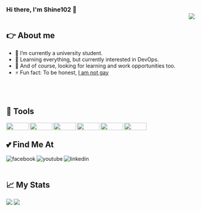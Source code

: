 ### Hi there, I'm Shine102 👋 <div align = 'right'>![](https://komarev.com/ghpvc/?username=shine102&color=yellow)</div>


## 👉 About me
- 🔭 I’m currently a university student.
- 🌱 Learning everything, but currently interested in DevOps.
- 👯 And of course, looking for learning and work opportunities too.
- ⚡ Fun fact: To be honest,  <a href="https://www.youtube.com/watch?v=0Xtf3b4kpW0">I am not gay</a>
</p>
<br>
<br>

## 🐧 Tools
<p>
<img src="https://img.shields.io/badge/VSCode-0078D4?style=for-the-badge&logo=visual%20studio%20code&logoColor=white" width="60px" height="20px" align="left"/>
<img src="https://img.shields.io/badge/Visual_Studio-5C2D91?style=for-the-badge&logo=visual%20studio&logoColor=white" width="60px" align="left" height="20px"/>
<img src="https://img.shields.io/badge/VIM-%2311AB00.svg?&style=for-the-badge&logo=vim&logoColor=white" height="20px" width="60px" align="left"/>
<img src="https://img.shields.io/badge/Linux-FCC624?style=for-the-badge&logo=linux&logoColor=black" width="60px" height="20px" align="left"/>
<img src="https://img.shields.io/badge/Heroku-430098?style=for-the-badge&logo=heroku&logoColor=white" width="60px" align="left" height="20px"/>
<img src="https://img.shields.io/badge/GitHub-100000?style=for-the-badge&logo=github&logoColor=white" width="60px" align="left" height="20px"/>

</p>

<br>

## 💕 Find Me At
<p>

[<img align="left" alt="facebook" src="https://img.shields.io/badge/Facebook-1877F2?style=for-the-badge&logo=facebook&logoColor=white" />](https://www.facebook.com/nguyenngo.tunglam)

[<img align="left" alt="youtube" src="https://img.shields.io/badge/YouTube-FF0000?style=for-the-badge&logo=youtube&logoColor=white" />](https://www.youtube.com/watch?v=dQw4w9WgXcQ)

[<img align="left" alt="linkedin" src="https://img.shields.io/badge/LinkedIn-0077B5?style=for-the-badge&logo=linkedin&logoColor=white" />](https://www.linkedin.com/in/tung-lam-nguyen-ngo-aab77b1b3/)

</p>
<br>
<br>

## 📈 My Stats
<p>
<img src="https://github-readme-stats.vercel.app/api?username=shine102&count_private=true&show_icons=true&theme=tokyonight"/>
<img src="https://github-readme-stats.vercel.app/api/top-langs/?username=shine102&layout=compact&theme=tokyonight"/>
</p>

